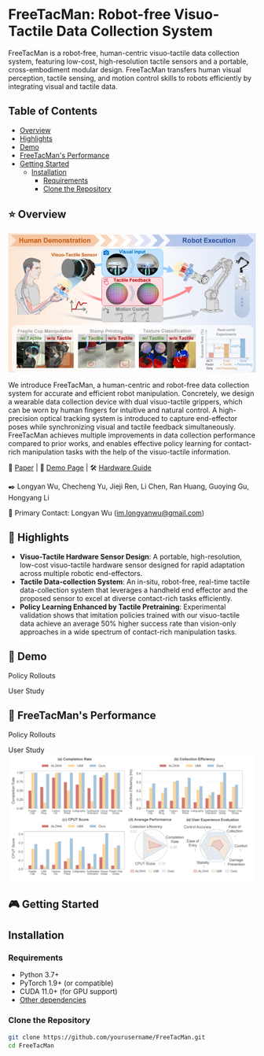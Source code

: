 # FreeTacMan: Robot-free Visuo-Tactile Data Collection System

FreeTacMan is a robot-free, human-centric visuo-tactile
data collection system, featuring low-cost, high-resolution tactile sensors and a portable, cross-embodiment modular design. FreeTacMan transfers human visual perception, tactile sensing, and
motion control skills to robots efficiently by integrating visual and tactile data.

## Table of Contents
- [Overview](#overview)
- [Highlights](#highlights)
- [Demo](#demo)
- [FreeTacMan's Performance](#freetacmans-performance)
- [Getting Started](#getting-started)
  - [Installation](#installation)
    - [Requirements](#requirements)
    - [Clone the Repository](#clone-the-repository)

## ⭐ Overview

![FreeTacMan System Overview](figure/FreeTacMan_teaser.png)

We introduce FreeTacMan, a human-centric and robot-free data collection system for accurate and efficient robot manipulation. Concretely, we design a wearable data collection device with dual visuo-tactile grippers, which can be worn by human fingers for intuitive and natural control. A high-precision optical tracking system is introduced to capture end-effector poses while synchronizing visual and tactile feedback simultaneously. FreeTacMan achieves multiple improvements in data collection performance compared to prior works, and enables effective policy learning for contact-rich manipulation tasks with the help of the visuo-tactile information. 

📄 [Paper](https://arxiv.org/abs/XXXX.XXXXX) | 🚀 [Demo Page](https://freetacman.github.io) | 🛠️ [Hardware Guide](https://docs.google.com/document/d/1Hhi2stn_goXUHdYi7461w10AJbzQDC0fdYaSxMdMVXM/edit?addon_store&tab=t.0#heading=h.rl14j3i7oz0t)

✒️ Longyan Wu, Checheng Yu, Jieji Ren, Li Chen, Ran Huang, Guoying Gu, Hongyang Li

📧 Primary Contact: Longyan Wu (im.longyanwu@gmail.com)

## 🦾 Highlights
- **Visuo-Tactile Hardware Sensor Design**: A portable, high-resolution, low-cost visuo-tactile hardware sensor designed for rapid adaptation across multiple robotic end-effectors. 
- **Tactile Data-collection System**: An in-situ, robot-free, real-time tactile data-collection system that leverages a handheld end effector and the proposed sensor to excel at diverse contact-rich tasks efficiently.
- **Policy Learning Enhanced by Tactile Pretraining**: Experimental validation shows that imitation policies trained with our visuo-tactile data achieve an average 50% higher success rate than vision-only approaches in a wide spectrum of contact-rich manipulation tasks.

## 🎥 Demo

Policy Rollouts

User Study

## 🚀 FreeTacMan's Performance
Policy Rollouts

User Study
![Perfoemance of User Study](figure/userstudy.png)
## 🎮 Getting Started
## Installation

### Requirements

- Python 3.7+
- PyTorch 1.9+ (or compatible)
- CUDA 11.0+ (for GPU support)
- [Other dependencies](requirements.txt)

### Clone the Repository

```bash
git clone https://github.com/yourusername/FreeTacMan.git
cd FreeTacMan

